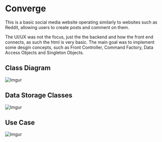 # Converge

This is a basic social media website operating similarly to websites such as Reddit, allowing users to create posts and comment on them. 

The UI/UX was not the focus, just the the backend and how the front end connects, as such the html is very basic. The main goal was to implement some desgin concepts, such as Front Controller, Command Factory, Data Access Objects and Singleton Objects.

## Class Diagram
![Imgur](https://i.imgur.com/iCnbGNq.jpg "Class")

## Data Storage Classes
![Imgur](https://i.imgur.com/M6jc9Dt.jpg "Data Classes")

## Use Case
![Imgur](https://i.imgur.com/tuDqzQ3.jpg "Use Cases")